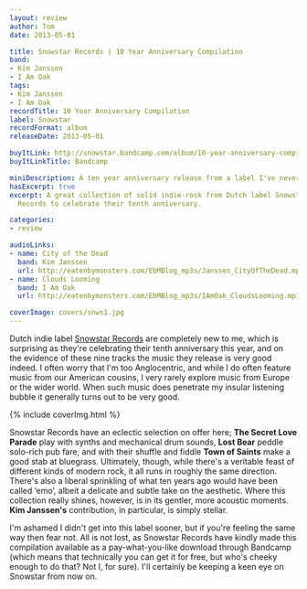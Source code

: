 ```yaml
---
layout: review
author: Tom
date: 2013-05-01

title: Snowstar Records | 10 Year Anniversary Compilation
band:
- Kim Janssen
- I Am Oak
tags:
- Kim Janssen
- I Am Oak
recordTitle: 10 Year Anniversary Compilation
label: Snowstar
recordFormat: album
releaseDate: 2013-05-01

buyItLink: http://snowstar.bandcamp.com/album/10-year-anniversary-compilation
buyItLinkTitle: Bandcamp

miniDescription: A ten year anniversary release from a label I've never heard of before. Shame on me.
hasExcerpt: true
excerpt: A great collection of solid indie-rock from Dutch label Snowstar
  Records to celebrate their tenth anniversary.

categories:
- review

audioLinks:
- name: City of the Dead
  band: Kim Janssen
  url: http://eatenbymonsters.com/EbMBlog_mp3s/Janssen_CityOfTheDead.mp3
- name: Clouds Looming
  band: I Am Oak
  url: http://eatenbymonsters.com/EbMBlog_mp3s/IAmOak_CloudsLooming.mp3

coverImage: covers/snws1.jpg
---
```


Dutch indie label [Snowstar Records](http://www.snowstar.nl/) are completely new to me, which is surprising as they're celebrating their tenth anniversary this year, and on the evidence of these nine tracks the music they release is very good indeed. I often worry that I'm too Anglocentric, and while I do often feature music from our American cousins, I very rarely explore music from Europe or the wider world. When such music does penetrate my insular listening bubble it generally turns out to be very good.

<div>{% include coverImg.html %}</div>

Snowstar Records have an eclectic selection on offer here; **The Secret Love Parade** play with synths and mechanical drum sounds, **Lost Bear** peddle solo-rich pub fare, and with their shuffle and fiddle **Town of Saints** make a good stab at bluegrass. Ultimately, though, while there's a veritable feast of different kinds of modern rock, it all runs in roughly the same direction. There's also a liberal sprinkling of what ten years ago would have been called ‘emo’, albeit a delicate and subtle take on the aesthetic. Where this collection really shines, however, is in its gentler, more acoustic moments. **Kim Janssen's** contribution, in particular, is simply stellar.

I'm ashamed I didn't get into this label sooner, but if you're feeling the same way then fear not. All is not lost, as Snowstar Records have kindly made this compilation available as a pay-what-you-like download through Bandcamp (which means that technically you can get it for free, but who's cheeky enough to do that? Not I, for sure). I'll certainly be keeping a keen eye on Snowstar from now on.
